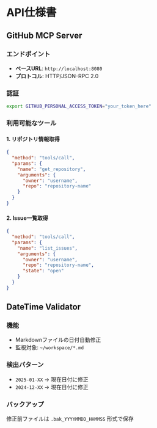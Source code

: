 # API仕様書

## GitHub MCP Server

### エンドポイント

- **ベースURL**: `http://localhost:8080`
- **プロトコル**: HTTP/JSON-RPC 2.0

### 認証

```bash
export GITHUB_PERSONAL_ACCESS_TOKEN="your_token_here"
```

### 利用可能なツール

#### 1. リポジトリ情報取得

```json
{
  "method": "tools/call",
  "params": {
    "name": "get_repository",
    "arguments": {
      "owner": "username",
      "repo": "repository-name"
    }
  }
}
```

#### 2. Issue一覧取得

```json
{
  "method": "tools/call",
  "params": {
    "name": "list_issues",
    "arguments": {
      "owner": "username",
      "repo": "repository-name",
      "state": "open"
    }
  }
}
```

## DateTime Validator

### 機能

- Markdownファイルの日付自動修正
- 監視対象: `~/workspace/*.md`

### 検出パターン

- `2025-01-XX` → 現在日付に修正
- `2024-12-XX` → 現在日付に修正

### バックアップ

修正前ファイルは `.bak_YYYYMMDD_HHMMSS` 形式で保存
